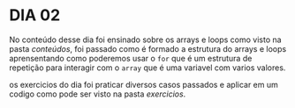 # DIA 02

No conteúdo desse dia foi ensinado sobre os arrays e loops como visto na pasta _conteúdos_, foi passado como é formado a estrutura do arrays e loops aprensentando como poderemos usar o `for` que é um estrutura de repetição para interagir com o `array` que é uma variavel com varios valores. 

os exercicios do dia foi praticar diversos casos passados e aplicar em um codigo como pode ser visto na pasta _exercicios_.